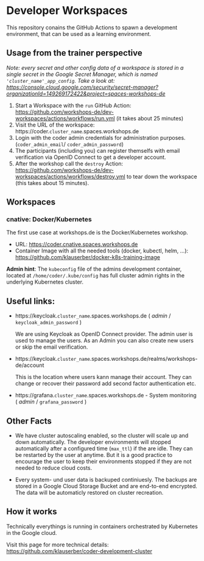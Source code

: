 # Developer Workspaces

This repository conains the GitHub Actions to spawn a development environment, that can be used as a learning environment.

## Usage from the trainer perspective

*Note: every secret and other config data of a workspace is stored in a single secret in the Google Secret Manager, which is named `'cluster_name'_app_config`.
Take a look at: https://console.cloud.google.com/security/secret-manager?organizationId=149269172422&project=spaces-workshops-de*

1. Start a Workspace with the `run` GitHub Action: https://github.com/workshops-de/dev-workspaces/actions/workflows/run.yml (it takes about 25 minutes)
2. Visit the URL of the workspace: https://coder.`cluster_name`.spaces.workshops.de
3. Login with the coder admin credentials for administration purposes. (`coder_admin_email`/ `coder_admin_password`)
4. The participants (including you) can register themselfs with email verification via OpenID Connect to get a developer account.
5. After the workshop call the `destroy` Action: https://github.com/workshops-de/dev-workspaces/actions/workflows/destroy.yml to tear down the workspace (this takes about 15 minutes).

## Workspaces

### cnative: Docker/Kubernetes

The first use case at workshops.de is the Docker/Kubernetes workshop.

- URL: https://coder.cnative.spaces.workshops.de
- Container Image with all the needed tools (docker, kubectl, helm, ...): https://github.com/klauserber/docker-k8s-training-image

**Admin hint**: The `kubeconfig` file of the admins development container, located at `/home/coder/.kube/config` has full cluster admin rights in the underlying Kubernetes cluster.

## Useful links:

- https://keycloak.`cluster_name`.spaces.workshops.de ( *admin* / `keycloak_admin_password` )

  We are using Keycloak as OpenID Connect provider. The admin user is used to manage the users. As an Admin you can also create new users or skip the email verification.

- https://keycloak.`cluster_name`.spaces.workshops.de/realms/workshops-de/account

  This is the location where users kann manage their account. They can change or recover their password add second factor authentication etc.

- https://grafana.`cluster_name`.spaces.workshops.de - System monitoring ( *admin* / `grafana_password` )

## Other Facts

- We have cluster autoscaling enabled, so the cluster will scale up and down automatically. The developer environments will stopped automatically after a configured time (`max_ttl`) if the are idle. They can be restarted by the user at anytime. But it is a good practice to encourage the user to keep their environments stopped if they are not needed to reduce cloud costs.

- Every system- und user data is backuped continiuesly. The backups are stored in a Google Cloud Storage Bucket and are end-to-end encrypted. The data will be automaticly restored on cluster recreation.

## How it works

Technically everythings is running in containers orchestrated by Kubernetes in the Google cloud.

Visit this page for more technical details: https://github.com/klauserber/coder-development-cluster